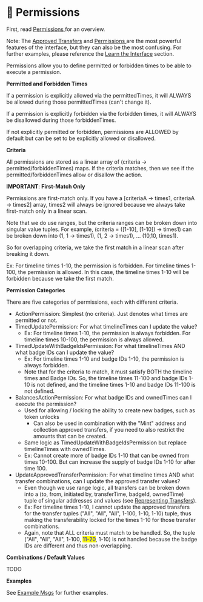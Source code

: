 # 🔐 Permissions

First, read [Permissions ](../../overview/how-it-works/permissions.md)for an overview.

Note: The [Approved Transfers](approved-transfers.md) and [Permissions ](../../overview/how-it-works/permissions.md)are the most powerful features of the interface, but they can also be the most confusing. For further examples, please reference the [Learn the Interface](../learn-the-interface/) section.



Permissions allow you to define permitted or forbidden times to be able to execute a permission.&#x20;

**Permitted and Forbidden Times**

If a permission is explicitly allowed via the permittedTimes, it will ALWAYS be allowed during those permittedTimes (can't change it).

If a permission is explicitly forbidden via the forbidden times, it will ALWAYS be disallowed during those forbiddenTimes.

If not explicitly permitted or forbidden, permissions are ALLOWED by default but can be set to be explicitly allowed or disallowed.

**Criteria**

All permissions are stored as a linear array of (criteria -> permitted/forbiddenTimes) maps. If the criteria matches, then we see if the permitted/forbiddenTimes allow or disallow the action.&#x20;

**IMPORTANT**: **First-Match Only**

Permissions are first-match only. If you have a \[criteriaA -> times1, criteriaA -> times2] array, times2 will always be ignored because we always take first-match only in a linear scan.&#x20;

Note that we do use ranges, but the criteria ranges can be broken down into singular value tuples. For example, (criteria = (\[1-10], \[1-10]) -> times1) can be broken down into (1, 1 -> times1), (1, 2 -> times1), ... (10,10, times1).&#x20;

So for overlapping criteria, we take the first match in a linear scan after breaking it down.

Ex: For timeline times 1-10, the permission is forbidden. For timeline times 1-100, the permission is allowed. In this case, the timeline times 1-10 will be forbidden because we take the first match.

**Permission Categories**

There are five categories of permissions, each with different criteria.

* ActionPermission: Simplest (no criteria). Just denotes what times are permitted or not.
* TimedUpdatePermission: For what timelineTimes can I update the value?
  * Ex: For timeline times 1-10, the permission is always forbidden. For timeline times 10-100, the permission is always  allowed.
* TimedUpdateWithBadgeIdsPermission: For what timelineTimes AND what badge IDs can I update the value?
  * Ex: For timeline times 1-10 and badge IDs 1-10, the permission is always forbidden.&#x20;
  * Note that for the criteria to match, it must satisfy BOTH the timeline times and Badge IDs. So, the timeline times 11-100 and badge IDs 1-10 is not defined, and the timeline times 1-10 and badge IDs 11-100 is not defined.
* BalancesActionPermission: For what badge IDs and ownedTimes can I execute the permission?
  * Used for allowing / locking the ability to create new badges, such as token unlocks
    * Can also be used in combination with the "Mint" address and collection approved transfers, if you need to also restrict the amounts that can be created.
  * Same logic as TimedUpdateWithBadgeIdsPermission but replace timelineTimes with ownedTimes.
  * Ex: Cannot create more of badge IDs 1-10 that can be owned from times 10-100. But can increase the supply of badge IDs 1-10 for after time 100.
* UpdateApprovedTransferPermission: For what timeline times AND what transfer combinations, can I update the approved transfer values?
  * Even though we use range logic, all transfers can be broken down into a (to, from, initiated by, transferTime, badgeId, ownedTime) tuple of singular addresses and values (see [Representing Transfers](approved-transfers.md)).&#x20;
  * Ex: For timeline times 1-10, I cannot update the approved transfers for the transfer tuples ("All", "All", "All", 1-100, 1-10, 1-10) tuple, thus making the transferability locked for the times 1-10 for those transfer combinations.
  * Again, note that ALL criteria must match to be handled. So, the tuple ("All", "All", "All", 1-100, <mark style="color:blue;">11-20</mark>, 1-10) is not handled because the badge IDs are different and thus non-overlapping.

**Combinations / Default Values**

TODO

**Examples**

See [Example Msgs](broken-reference) for further examples.
